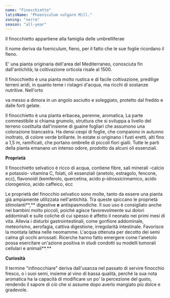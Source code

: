 ```yaml
---
name: "Finocchietto"
latinName: "Phoeniculum vulgare Mill."
zoning: "serra"
season: "all-year"
---
```


Il finocchietto appartiene alla famiglia delle umbrelliferae

Il nome deriva da foeniculum, fieno, per il fatto che le sue foglie
ricordano il fieno.

E' una pianta originaria dell'area del Mediterraneo, conosciuta fin
dall'antichità; la coltivazione orticola risale al 1500.

Il finocchietto è una pianta molto rustica e di facile coltivazione,
predilige terreni aridi, in quanto teme i ristagni d\'acqua, ma ricchi
di sostanze nutritive. Nell'orto

va messo a dimora in un angolo asciutto e soleggiato, protetto dal
freddo e dalle forti gelate.

Il finocchietto è una pianta erbacea, perenne, aromatica, La parte
commestibile si chiama grumolo, struttura che si sviluppa a livello del
terreno costituita dall'insieme di guaine fogliari che assumono una
colorazione biancastra. Ha densi cespi di foglie, che compaiono in
autunno inoltrato, di colore verde brillante. In estate si originano i
fusti eretti, alti fino a 1,5 m, ramificati, che portano ombrelle di
piccoli fiori gialli. Tutte le parti della pianta emanano un intenso
odore, prodotto da alcuni oli essenziali.

**Proprietà**

Il finocchietto selvatico è ricco di acqua, contiene fibre,
sali minerali -calcio e potassio- vitamina C, folati, oli essenziali
(anetolo, estragolo, fencone, ecc), flavonoidi (kemferolo, quercetina,
acido p-idrossicinnamico, acido clorogenico, acido caffeico, ecc

Le proprietà del finocchio selvatico sono molte, tanto da essere una
pianta già ampiamente utilizzata nell'antichità. Tra queste spiccano le
proprietà stimolanti**,** digestive **e** antispasmodiche. Il suo uso è
consigliato anche nei bambini molto piccoli, poiché agisce
favorevolmente sui dolori addominali e sulle coliche di cui spesso è
affetto il neonato nei primi mesi di vita. Allevia i disturbi
gastrointestinali, come gonfiore addominale, meteorismo, aerofagia,
cattiva digestione, irregolarità intestinale. Favorisce la montata
lattea nelle neomamme. L\'acqua ottenuta per decotto dei semi calma gli
occhi arrossati. Ricerche hanno fatto emergere come l'anetolo possa
esercitare un'azione positiva in studi condotti su modelli
tumorali cellulari e animali**.**

**Curiosità**

Il termine "infinocchiare" deriva dall'usanza nel passato di
servire finocchio fresco, o i suoi semi, insieme al vino di bassa
qualità, perché la sua nota aromatica ha la capacità di modificare un
po' la percezione del gusto, rendendo il sapore di ciò che si assume
dopo averlo mangiato più dolce e gradevole.
